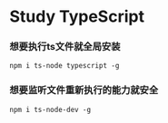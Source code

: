 # Study TypeScript


### 想要执行ts文件就全局安装

```
npm i ts-node typescript -g
```

### 想要监听文件重新执行的能力就安全

```
npm i ts-node-dev -g
```